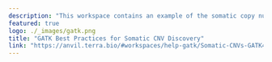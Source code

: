 ```yaml
---
description: "This workspace contains an example of the somatic copy number variation workflow, representing the Variant Discovery portion of the [Somatic CNV Discovery](https://gatk.broadinstitute.org/hc/en-us/articles/360035894731-Somatic-short-variant-discovery-SNVs-Indels-) pipeline."
featured: true
logo: ./_images/gatk.png
title: "GATK Best Practices for Somatic CNV Discovery"
link: "https://anvil.terra.bio/#workspaces/help-gatk/Somatic-CNVs-GATK4"
---
```

